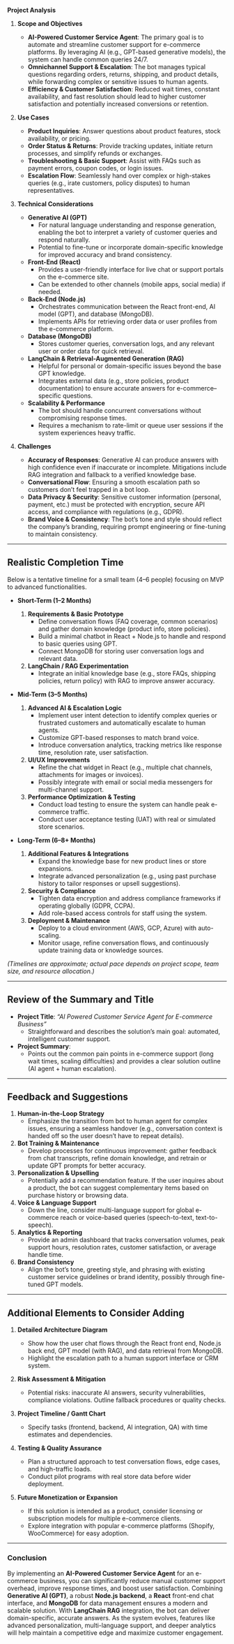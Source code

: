**Project Analysis**

1. **Scope and Objectives**

   - **AI-Powered Customer Service Agent**: The primary goal is to automate and streamline customer support for e-commerce platforms. By leveraging AI (e.g., GPT-based generative models), the system can handle common queries 24/7.
   - **Omnichannel Support & Escalation**: The bot manages typical questions regarding orders, returns, shipping, and product details, while forwarding complex or sensitive issues to human agents.
   - **Efficiency & Customer Satisfaction**: Reduced wait times, constant availability, and fast resolution should lead to higher customer satisfaction and potentially increased conversions or retention.

2. **Use Cases**

   - **Product Inquiries**: Answer questions about product features, stock availability, or pricing.
   - **Order Status & Returns**: Provide tracking updates, initiate return processes, and simplify refunds or exchanges.
   - **Troubleshooting & Basic Support**: Assist with FAQs such as payment errors, coupon codes, or login issues.
   - **Escalation Flow**: Seamlessly hand over complex or high-stakes queries (e.g., irate customers, policy disputes) to human representatives.

3. **Technical Considerations**

   - **Generative AI (GPT)**
     - For natural language understanding and response generation, enabling the bot to interpret a variety of customer queries and respond naturally.
     - Potential to fine-tune or incorporate domain-specific knowledge for improved accuracy and brand consistency.
   - **Front-End (React)**
     - Provides a user-friendly interface for live chat or support portals on the e-commerce site.
     - Can be extended to other channels (mobile apps, social media) if needed.
   - **Back-End (Node.js)**
     - Orchestrates communication between the React front-end, AI model (GPT), and database (MongoDB).
     - Implements APIs for retrieving order data or user profiles from the e-commerce platform.
   - **Database (MongoDB)**
     - Stores customer queries, conversation logs, and any relevant user or order data for quick retrieval.
   - **LangChain & Retrieval-Augmented Generation (RAG)**
     - Helpful for personal or domain-specific issues beyond the base GPT knowledge.
     - Integrates external data (e.g., store policies, product documentation) to ensure accurate answers for e-commerce–specific questions.
   - **Scalability & Performance**
     - The bot should handle concurrent conversations without compromising response times.
     - Requires a mechanism to rate-limit or queue user sessions if the system experiences heavy traffic.

4. **Challenges**
   - **Accuracy of Responses**: Generative AI can produce answers with high confidence even if inaccurate or incomplete. Mitigations include RAG integration and fallback to a verified knowledge base.
   - **Conversational Flow**: Ensuring a smooth escalation path so customers don’t feel trapped in a bot loop.
   - **Data Privacy & Security**: Sensitive customer information (personal, payment, etc.) must be protected with encryption, secure API access, and compliance with regulations (e.g., GDPR).
   - **Brand Voice & Consistency**: The bot’s tone and style should reflect the company’s branding, requiring prompt engineering or fine-tuning to maintain consistency.

---

## Realistic Completion Time

Below is a tentative timeline for a small team (4–6 people) focusing on MVP to advanced functionalities.

- **Short-Term (1–2 Months)**

  1. **Requirements & Basic Prototype**
     - Define conversation flows (FAQ coverage, common scenarios) and gather domain knowledge (product info, store policies).
     - Build a minimal chatbot in React + Node.js to handle and respond to basic queries using GPT.
     - Connect MongoDB for storing user conversation logs and relevant data.
  2. **LangChain / RAG Experimentation**
     - Integrate an initial knowledge base (e.g., store FAQs, shipping policies, return policy) with RAG to improve answer accuracy.

- **Mid-Term (3–5 Months)**

  1. **Advanced AI & Escalation Logic**
     - Implement user intent detection to identify complex queries or frustrated customers and automatically escalate to human agents.
     - Customize GPT-based responses to match brand voice.
     - Introduce conversation analytics, tracking metrics like response time, resolution rate, user satisfaction.
  2. **UI/UX Improvements**
     - Refine the chat widget in React (e.g., multiple chat channels, attachments for images or invoices).
     - Possibly integrate with email or social media messengers for multi-channel support.
  3. **Performance Optimization & Testing**
     - Conduct load testing to ensure the system can handle peak e-commerce traffic.
     - Conduct user acceptance testing (UAT) with real or simulated store scenarios.

- **Long-Term (6–8+ Months)**
  1. **Additional Features & Integrations**
     - Expand the knowledge base for new product lines or store expansions.
     - Integrate advanced personalization (e.g., using past purchase history to tailor responses or upsell suggestions).
  2. **Security & Compliance**
     - Tighten data encryption and address compliance frameworks if operating globally (GDPR, CCPA).
     - Add role-based access controls for staff using the system.
  3. **Deployment & Maintenance**
     - Deploy to a cloud environment (AWS, GCP, Azure) with auto-scaling.
     - Monitor usage, refine conversation flows, and continuously update training data or knowledge sources.

_(Timelines are approximate; actual pace depends on project scope, team size, and resource allocation.)_

---

## Review of the Summary and Title

- **Project Title**: _“AI Powered Customer Service Agent for E-commerce Business”_
  - Straightforward and describes the solution’s main goal: automated, intelligent customer support.
- **Project Summary**:
  - Points out the common pain points in e-commerce support (long wait times, scaling difficulties) and provides a clear solution outline (AI agent + human escalation).

---

## Feedback and Suggestions

1. **Human-in-the-Loop Strategy**
   - Emphasize the transition from bot to human agent for complex issues, ensuring a seamless handover (e.g., conversation context is handed off so the user doesn’t have to repeat details).
2. **Bot Training & Maintenance**
   - Develop processes for continuous improvement: gather feedback from chat transcripts, refine domain knowledge, and retrain or update GPT prompts for better accuracy.
3. **Personalization & Upselling**
   - Potentially add a recommendation feature. If the user inquires about a product, the bot can suggest complementary items based on purchase history or browsing data.
4. **Voice & Language Support**
   - Down the line, consider multi-language support for global e-commerce reach or voice-based queries (speech-to-text, text-to-speech).
5. **Analytics & Reporting**
   - Provide an admin dashboard that tracks conversation volumes, peak support hours, resolution rates, customer satisfaction, or average handle time.
6. **Brand Consistency**
   - Align the bot’s tone, greeting style, and phrasing with existing customer service guidelines or brand identity, possibly through fine-tuned GPT models.

---

## Additional Elements to Consider Adding

1. **Detailed Architecture Diagram**

   - Show how the user chat flows through the React front end, Node.js back end, GPT model (with RAG), and data retrieval from MongoDB.
   - Highlight the escalation path to a human support interface or CRM system.

2. **Risk Assessment & Mitigation**

   - Potential risks: inaccurate AI answers, security vulnerabilities, compliance violations. Outline fallback procedures or quality checks.

3. **Project Timeline / Gantt Chart**

   - Specify tasks (frontend, backend, AI integration, QA) with time estimates and dependencies.

4. **Testing & Quality Assurance**

   - Plan a structured approach to test conversation flows, edge cases, and high-traffic loads.
   - Conduct pilot programs with real store data before wider deployment.

5. **Future Monetization or Expansion**
   - If this solution is intended as a product, consider licensing or subscription models for multiple e-commerce clients.
   - Explore integration with popular e-commerce platforms (Shopify, WooCommerce) for easy adoption.

---

### Conclusion

By implementing an **AI-Powered Customer Service Agent** for an e-commerce business, you can significantly reduce manual customer support overhead, improve response times, and boost user satisfaction. Combining **Generative AI (GPT)**, a robust **Node.js backend**, a **React** front-end chat interface, and **MongoDB** for data management ensures a modern and scalable solution. With **LangChain RAG** integration, the bot can deliver domain-specific, accurate answers. As the system evolves, features like advanced personalization, multi-language support, and deeper analytics will help maintain a competitive edge and maximize customer engagement.
